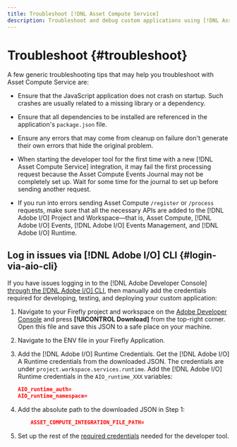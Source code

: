 ```yaml
---
title: Troubleshoot [!DNL Asset Compute Service]
description: Troubleshoot and debug custom applications using [!DNL Asset Compute Service].
---
```


# Troubleshoot {#troubleshoot}

A few generic troubleshooting tips that may help you troubleshoot with Asset Compute Service are:

* Ensure that the JavaScript application does not crash on startup. Such crashes are usually related to a missing library or a dependency.
* Ensure that all dependencies to be installed are referenced in the application's `package.json` file.
* Ensure any errors that may come from cleanup on failure don't generate their own errors that hide the original problem.

* When starting the developer tool for the first time with a new [!DNL Asset Compute Service] integration, it may fail the first processing request because the Asset Compute Events Journal may not be completely set up. Wait for some time for the journal to set up before sending another request.
* If you run into errors sending Asset Compute `/register` or `/process` requests, make sure that all the necessary APIs are added to the [!DNL Adobe I/O] Project and Workspace&mdash;that is, Asset Compute, [!DNL Adobe I/O] Events, [!DNL Adobe I/O] Events Management, and [!DNL Adobe I/O] Runtime.

## Log in issues via [!DNL Adobe I/O] CLI {#login-via-aio-cli}

If you have issues logging in to the [!DNL Adobe Developer Console] [through the [!DNL Adobe I/O] CLI](https://github.com/AdobeDocs/project-firefly/blob/master/getting_started/first_app.md#3-signing-in-from-cli), then manually add the credentials required for developing, testing, and deploying your custom application:

1. Navigate to your Firefly project and workspace on the [Adobe Developer Console](https://console.adobe.io/) and press **[!UICONTROL Download]** from the top-right corner. Open this file and save this JSON to a safe place on your machine.

1. Navigate to the ENV file in your Firefly Application.

1. Add the [!DNL Adobe I/O] Runtime Credentials. Get the [!DNL Adobe I/O] A Runtime credentials from the downloaded JSON. The credentials are under `project.workspace.services.runtime`. Add the [!DNL Adobe I/O] Runtime credentials in the `AIO_runtime_XXX` variables:

    ```json
    AIO_runtime_auth=
    AIO_runtime_namespace=
    ```

1. Add the absolute path to the downloaded JSON in Step 1:

    ```json
        ASSET_COMPUTE_INTEGRATION_FILE_PATH=
    ```

1. Set up the rest of the [required credentials](develop-custom-application.md) needed for the developer tool.

<!-- TBD for later:
Add any best practices for developers in this section:
* Any items to take care of when creating projects.
* Any naming conventions, reserved keywords, etc.?
* Any terms that can become a source of confusion later based on our OOTB naming.

* If required, add limitations for custom applications and spin those off as best practices.
* Do NOT borrow any content from https://git.corp.adobe.com/nui/nui/blob/master/doc/worker_api.md. It is outdated and irrelevant for 3rd party custom applications.
-->
